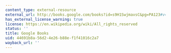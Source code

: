 ```yaml
---
content_type: external-resource
external_url: http://books.google.com/books?id=s9H1SwjmavsC&pg=PA123#v=onepage
has_external_license_warning: true
license: https://en.wikipedia.org/wiki/All_rights_reserved
status: ''
title: Google Books
uid: 44691b8a-56d2-4e26-b88e-f1f41016c2a7
wayback_url: ''
---
```

